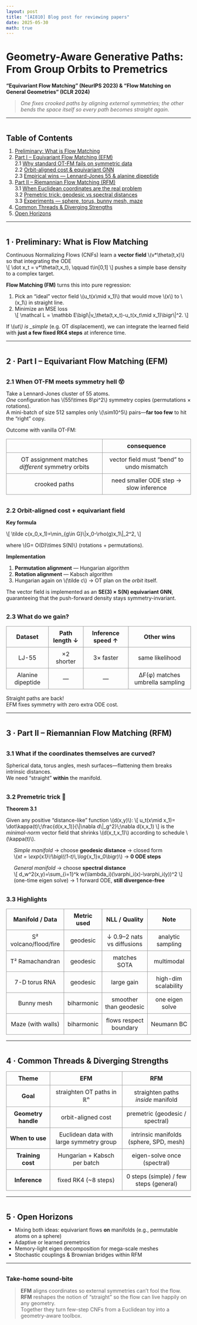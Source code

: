 ```yaml
---
layout: post
title: "[AI810] Blog post for reviewing papers"
date: 2025-05-30
math: true
---
```


<!-- MathJax script for LaTeX rendering -->
<script type="text/javascript" async
  src="https://cdn.jsdelivr.net/npm/mathjax@3/es5/tex-mml-chtml.js">
</script>

<!-- Extra styling for spacing -->
<style>
h2, h3 {
  margin-top: 2em;
  margin-bottom: 0.5em;
}

.math-display {
  margin: 1em 0;
  text-align: center;
}

table {
  border-collapse: collapse;
  width: 100%;
  margin-top: 1em;
  margin-bottom: 1em;
}

th, td {
  border: 1px solid #999;
  padding: 0.5em;
  text-align: center;
}
</style>

# Geometry-Aware Generative Paths: From Group Orbits to Premetrics

**“Equivariant Flow Matching” (NeurIPS 2023) & “Flow Matching on General Geometries” (ICLR 2024)**

> _One fixes crooked paths by aligning external symmetries; the other bends the space itself so every path becomes straight again._

---

## Table of Contents

1. [Preliminary: What is Flow Matching](#fm-refresher)
2. [Part I – Equivariant Flow Matching (EFM)](#efm)  
   2.1 [Why standard OT-FM fails on symmetric data](#efm-motivation)  
   2.2 [Orbit-aligned cost & equivariant GNN](#efm-method)  
   2.3 [Empirical wins — Lennard-Jones 55 & alanine dipeptide](#efm-results)
3. [Part II – Riemannian Flow Matching (RFM)](#rfm)  
   3.1 [When Euclidean coordinates are the real problem](#rfm-motivation)  
   3.2 [Premetric trick: geodesic vs spectral distances](#rfm-method)  
   3.3 [Experiments — sphere, torus, bunny mesh, maze](#rfm-results)
4. [Common Threads & Diverging Strengths](#compare)
5. [Open Horizons](#outlook)

---

<a name="fm-refresher"></a>

## 1 · Preliminary: What is Flow Matching

Continuous Normalizing Flows (CNFs) learn a **vector field** \\(v*\\theta(t,x)\\) so that integrating the ODE  
\\[
\\dot x_t = v*\\theta(t,x_t), \\qquad t\\in[0,1]
\\]
pushes a simple base density to a complex target.

**Flow Matching (FM)** turns this into pure regression:

1. Pick an “ideal” vector field \\(u_t(x\\mid x_1)\\) that would move \\(x\\) to \\(x_1\\) in straight line.
2. Minimize an MSE loss  
   \\[
   \\mathcal L = \\mathbb E\\bigl\\|v_\\theta(t,x_t)-u_t(x_t\\mid x_1)\\bigr\\|^2.
   \\]

If \\(u*t\\) is \_simple* (e.g. OT displacement), we can integrate the learned field with **just a few fixed RK4 steps** at inference time.

---

<a name="efm"></a>

## 2 · Part I – Equivariant Flow Matching (EFM)

<a name="efm-motivation"></a>

### 2.1 When OT-FM meets symmetry hell 😵

Take a Lennard-Jones cluster of 55 atoms.  
_One_ configuration has \\(55!\\times 8\\pi^2\\) symmetry copies (permutations × rotations).  
A mini-batch of size 512 samples only \\(\\sim10^5\\) pairs—**far too few** to hit the “right” copy.

Outcome with vanilla OT-FM:

|                                                   | consequence                               |
| ------------------------------------------------- | ----------------------------------------- |
| OT assignment matches _different_ symmetry orbits | vector field must “bend” to undo mismatch |
| crooked paths                                     | need smaller ODE step → slow inference    |

<a name="efm-method"></a>

### 2.2 Orbit-aligned cost + equivariant field

**Key formula**

\\[
\\tilde c(x_0,x_1)=\\min_{g\\in G}\\|x_0-\\rho(g)x_1\\|_2^2,
\\]

where \\(G= O(D)\\times S(N)\\) (rotations + permutations).

**Implementation**

1. **Permutation alignment** — Hungarian algorithm
2. **Rotation alignment** — Kabsch algorithm
3. Hungarian again on \\(\\tilde c\\) → OT plan on the _orbit_ itself.

The vector field is implemented as an **SE(3) × S(N) equivariant GNN**, guaranteeing that the push-forward density stays symmetry-invariant.

<a name="efm-results"></a>

### 2.3 What do we gain?

| Dataset           | Path length ↓ | Inference speed ↑ | Other wins                      |
| ----------------- | ------------- | ----------------- | ------------------------------- |
| LJ-55             | ×2 shorter    | 3× faster         | same likelihood                 |
| Alanine dipeptide | —             | —                 | ΔF(φ) matches umbrella sampling |

Straight paths are back!  
EFM fixes symmetry with zero extra ODE cost.

---

<a name="rfm"></a>

## 3 · Part II – Riemannian Flow Matching (RFM)

<a name="rfm-motivation"></a>

### 3.1 What if the coordinates themselves are curved?

Spherical data, torus angles, mesh surfaces—flattening them breaks intrinsic distances.  
We need “straight” **within** the manifold.

<a name="rfm-method"></a>

### 3.2 Premetric trick 🔧

**Theorem 3.1**

Given any positive “distance-like” function \\(d(x,y)\\):
\\[
u_t(x\\mid x_1)=
\\dot\\kappa(t)\\;\\frac{d(x,x_1)}{\\|\\nabla d\\|_g^2}\\;\\nabla d(x,x_1)
\\]
is the _minimal-norm_ vector field that shrinks \\(d(x_t,x_1)\\) according to schedule \\(\\kappa(t)\\).

<div style="margin-left:1.5em">

_Simple manifold_ → choose **geodesic distance** → closed form  
\\(x*t = \\exp*{x*1}\\!\\bigl((1-t)\\,\\log*{x_1}x_0\\bigr)\\) → **0 ODE steps**

_General manifold_ → choose **spectral distance**  
\\[
d_w^2(x,y)=\\sum_{i=1}^k w(\\lambda_i)(\\varphi_i(x)-\\varphi_i(y))^2
\\]
(one-time eigen solve) → 1 forward ODE, **still divergence-free**

</div>

<a name="rfm-results"></a>

### 3.3 Highlights

| Manifold / Data       | Metric used | NLL / Quality              | Note                 |
| --------------------- | ----------- | -------------------------- | -------------------- |
| S² volcano/flood/fire | geodesic    | ↓ 0.9–2 nats vs diffusions | analytic sampling    |
| T² Ramachandran       | geodesic    | matches SOTA               | multimodal           |
| 7-D torus RNA         | geodesic    | large gain                 | high-dim scalability |
| Bunny mesh            | biharmonic  | smoother than geodesic     | one eigen solve      |
| Maze (with walls)     | biharmonic  | flows respect boundary     | Neumann BC           |

---

<a name="compare"></a>

## 4 · Common Threads & Diverging Strengths

| Theme               | EFM                                      | RFM                                     |
| ------------------- | ---------------------------------------- | --------------------------------------- |
| **Goal**            | straighten OT paths in ℝⁿ                | straighten paths _inside_ manifold      |
| **Geometry handle** | orbit-aligned cost                       | premetric (geodesic / spectral)         |
| **When to use**     | Euclidean data with large symmetry group | intrinsic manifolds (sphere, SPD, mesh) |
| **Training cost**   | Hungarian + Kabsch per batch             | eigen-solve once (spectral)             |
| **Inference**       | fixed RK4 (~8 steps)                     | 0 steps (simple) / few steps (general)  |

---

<a name="outlook"></a>

## 5 · Open Horizons

- Mixing both ideas: equivariant flows **on** manifolds (e.g., permutable atoms on a sphere)
- Adaptive or learned premetrics
- Memory-light eigen decomposition for mega-scale meshes
- Stochastic couplings & Brownian bridges within RFM

---

### Take-home sound-bite

> **EFM** aligns coordinates so external symmetries can’t fool the flow.  
> **RFM** reshapes the notion of “straight” so the flow can live happily on any geometry.  
> Together they turn few-step CNFs from a Euclidean toy into a geometry-aware toolbox.
